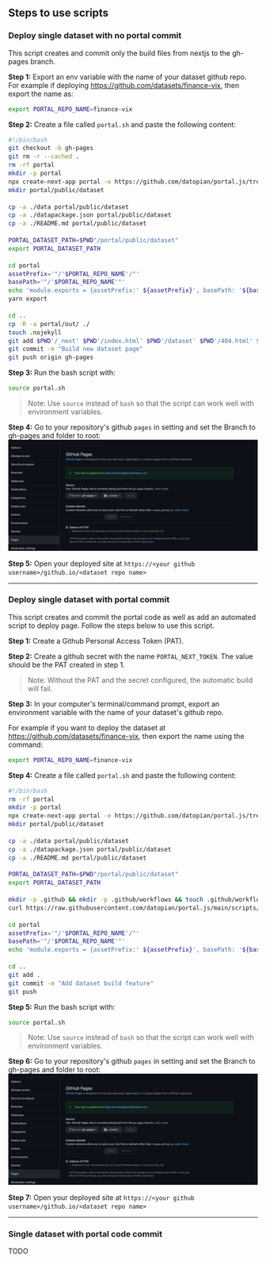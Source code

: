 ## Steps to use scripts

### Deploy single dataset with no portal commit
This script creates and commit only the build files from nextjs to the gh-pages branch. 

**Step 1:** Export an env variable with the name of your dataset github repo.
For example if deploying https://github.com/datasets/finance-vix, then export the name as:
```bash
export PORTAL_REPO_NAME=finance-vix
```

**Step 2:** Create a file called `portal.sh` and paste the following content:
```bash
#!/bin/bash
git checkout -b gh-pages
git rm -r --cached . 
rm -rf portal
mkdir -p portal
npx create-next-app portal -e https://github.com/datopian/portal.js/tree/main/examples/dataset-frictionless 
mkdir portal/public/dataset

cp -a ./data portal/public/dataset
cp -a ./datapackage.json portal/public/dataset
cp -a ./README.md portal/public/dataset

PORTAL_DATASET_PATH=$PWD"/portal/public/dataset"
export PORTAL_DATASET_PATH

cd portal
assetPrefix='"/'$PORTAL_REPO_NAME'/"'
basePath='"/'$PORTAL_REPO_NAME'"'
echo 'module.exports = {assetPrefix:' ${assetPrefix}', basePath: '${basePath}' }' > next.config.js ## This ensures css and public folder works
yarn export

cd ..
cp -R -a portal/out/ ./
touch .nojekyll
git add $PWD'/_next' $PWD'/index.html' $PWD'/dataset' $PWD'/404.html' $PWD'/.nojekyll' $PWD'/favicon.ico'
git commit -m "Build new dataset page"
git push origin gh-pages
```
**Step 3:** Run the bash script with:
```bash
source portal.sh
```
> Note: Use `source` instead of `bash` so that the script can work well with environment variables. 

**Step 4:**
Go to your repository's github `pages` in setting and set the Branch to gh-pages and folder to root:
<img src='./assets/sdnocommit.png' />

**Step 5:**
Open your deployed site at `https://<your github username>/github.io/<dataset repo name>`

____

### Deploy single dataset with portal commit
This script creates and commit the portal code as well as add an automated script to deploy page. Follow the steps below to use this script. 

**Step 1:** Create a Github Personal Access Token (PAT).

**Step 2:** Create a github secret with the name `PORTAL_NEXT_TOKEN`. The value should be the PAT created in step 1.

> Note: Without the PAT and the secret configured, the automatic build will fail. 

**Step 3:** In your computer's terminal/command prompt, export an environment variable with the name of your dataset's github repo.

For example if you want to deploy the dataset at https://github.com/datasets/finance-vix, then export the name using the command:
```bash
export PORTAL_REPO_NAME=finance-vix
```

**Step 4:** Create a file called `portal.sh` and paste the following content:
```bash
#!/bin/bash
rm -rf portal
mkdir -p portal
npx create-next-app portal -e https://github.com/datopian/portal.js/tree/main/examples/dataset-frictionless 
mkdir portal/public/dataset

cp -a ./data portal/public/dataset
cp -a ./datapackage.json portal/public/dataset
cp -a ./README.md portal/public/dataset

PORTAL_DATASET_PATH=$PWD"/portal/public/dataset"
export PORTAL_DATASET_PATH

mkdir -p .github && mkdir -p .github/workflows && touch .github/workflows/main.yml
curl https://raw.githubusercontent.com/datopian/portal.js/main/scripts/gh-page-builder-action.yml > .github/workflows/main.yml

cd portal
assetPrefix='"/'$PORTAL_REPO_NAME'/"'
basePath='"/'$PORTAL_REPO_NAME'"'
echo 'module.exports = {assetPrefix:' ${assetPrefix}', basePath: '${basePath}' }' > next.config.js ## This ensures css and public folder works

cd ..
git add .
git commit -m "Add dataset build feature"
git push 

```
**Step 5:** Run the bash script with:
```bash
source portal.sh
```
> Note: Use `source` instead of `bash` so that the script can work well with environment variables. 

**Step 6:**
Go to your repository's github `pages` in setting and set the Branch to gh-pages and folder to root:
<img src='./assets/sdnocommit.png' />

**Step 7:**
Open your deployed site at `https://<your github username>/github.io/<dataset repo name>`

____
### Single dataset with portal code commit
TODO

